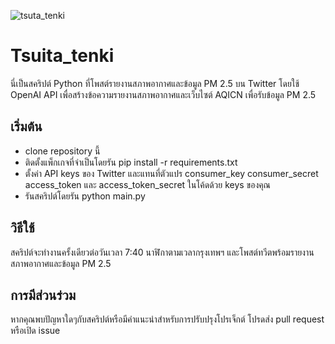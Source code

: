 ![tsuta_tenki](https://user-images.githubusercontent.com/104154862/230295402-33b5df59-c3e5-4f28-b104-5d47b6cbb565.jpg)

# Tsuita_tenki
นี่เป็นสคริปต์ Python ที่โพสต์รายงานสภาพอากาศและข้อมูล PM 2.5 บน Twitter โดยใช้ OpenAI API 
เพื่อสร้างข้อความรายงานสภาพอากาศและเว็บไซต์ AQICN เพื่อรับข้อมูล PM 2.5

## เริ่มต้น
* clone repository นี้
* ติดตั้งแพ็กเกจที่จำเป็นโดยรัน pip install -r requirements.txt
* ตั้งค่า API keys ของ Twitter และแทนที่ตัวแปร consumer_key consumer_secret access_token และ access_token_secret ในโค้ดด้วย keys ของคุณ
* รันสคริปต์โดยรัน python main.py

## วิธีใช้
สคริปต์จะทำงานครั้งเดียวต่อวันเวลา 7:40 นาฬิกาตามเวลากรุงเทพฯ 
และโพสต์ทวีตพร้อมรายงานสภาพอากาศและข้อมูล PM 2.5

## การมีส่วนร่วม
หากคุณพบปัญหาใดๆกับสคริปต์หรือมีคำแนะนำสำหรับการปรับปรุงโปรเจ็กต์ 
โปรดส่ง pull request หรือเปิด issue
